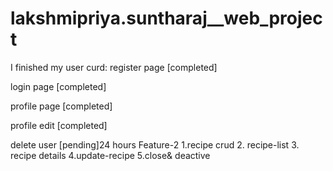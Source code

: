 # lakshmipriya.suntharaj__web_project
I finished my
user curd:
register page [completed]

login page [completed]

profile page [completed]

profile edit [completed]

delete user [pending]24 hours
 Feature-2
1.recipe crud
2. recipe-list
3. recipe details
4.update-recipe
5.close& deactive
